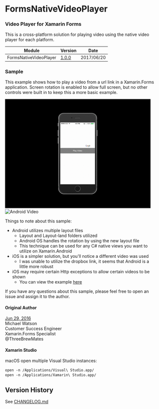 # FormsNativeVideoPlayer

### Video Player for Xamarin Forms
This is a cross-platform solution for playing video using the native video player for each platform.

| Module           | Version | Date |
|------------------|---------|------|
| FormsNativeVideoPlayer |  [1.0.0](CHANGELOG.md)  | 2017/06/20 |


### Sample
This example shows how to play a video from a url link in a Xamarin.Forms application. Screen rotation is enabled to allow full screen, but no other controls were built in to keep this a more basic example. 

![iOS Video](iOSVideo.gif)
![Android Video](AndroidVideo.gif)

Things to note about this sample:  

* Android utilizes multiple layout files  
	* Layout and Layout-land folders utilized
	* Android OS handles the rotation by using the new layout file
	* This technique can be used for any C# native views you want to utilize on Xamarin.Android
* iOS is a simpler solution, but you'll notice a different video was used
	* I was unable to utilize the dropbox link, it seems that Android is a little more robust
* iOS may require certain Http exceptions to allow certain videos to be shown
	* You can view the example [here](https://github.com/xamarin/customer-success-samples/blob/master/samples/Xamarin.Forms/FormsNativeVideoPlayer/iOS/Info.plist#L62)

If you have any questions about this sample, please feel free to open an issue and assign it to the author.

#### Original Author

[Jun 29, 2016](https://github.com/xamarin/customer-success-samples/tree/master/samples/Xamarin.Forms/FormsNativeVideoPlayer)  
Michael Watson  
Customer Success Engineer  
Xamarin.Forms Specialist  
@ThreeBrewMates  


#### Xamarin Studio

macOS open multiple Visual Studio instances:

    open -n /Applications/Visual\ Studio.app/  
    open -n /Applications/Xamarin\ Studio.app/  

## Version History

See [CHANGELOG.md](CHANGELOG.md)
